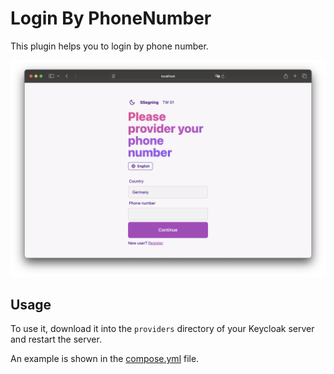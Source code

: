 # Login By PhoneNumber

This plugin helps you to login by phone number. 

![Example](./docs/screenshot.png)

## Usage
To use it, download it into the `providers` directory of your Keycloak server and restart the server.

An example is shown in the [compose.yml](./compose.yml) file.